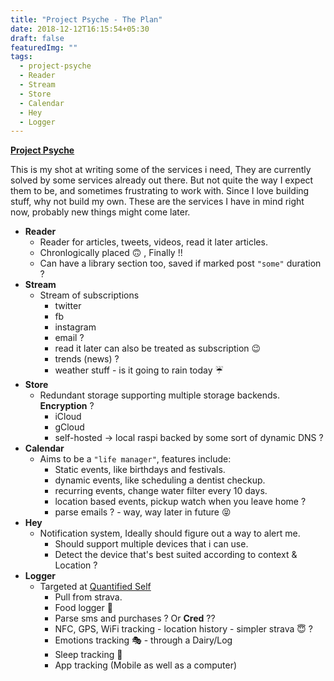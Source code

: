 ```yaml
---
title: "Project Psyche - The Plan"
date: 2018-12-12T16:15:54+05:30
draft: false
featuredImg: ""
tags: 
  - project-psyche
  - Reader
  - Stream
  - Store
  - Calendar
  - Hey
  - Logger
---
```


**[Project Psyche](https://project-psyche.org/)**

This is my shot at writing some of the services i need, They are currently solved by some services already out there. But not quite the way I expect them to be, and sometimes frustrating to work with. Since I love building stuff, why not build my own. These are the services I have in mind right now, probably new things might come later.

- **Reader**
  - Reader for articles, tweets, videos, read it later articles.
  - Chronlogically placed 🙃 , Finally !!
  - Can have a library section too, saved if marked post ```"some"``` duration ? 
- **Stream**
  - Stream of subscriptions 
      - twitter 
      - fb
      - instagram
      - email ?
      - read it later can also be treated as subscription 😉
      - trends (news) ?
      - weather stuff - is it going to rain today ☔️
- **Store**
  - Redundant storage supporting multiple storage backends. **Encryption** ?
      - iCloud
      - gCloud
      - self-hosted -> local raspi backed by some sort of dynamic DNS ?
- **Calendar**
  - Aims to be a ```"life manager"```, features include:
      - Static events, like birthdays and festivals.
      - dynamic events, like scheduling a dentist checkup.
      - recurring events, change water filter every 10 days.
      - location based events, pickup watch when you leave home ? 
      - parse emails ? - way, way later in future 😝
- **Hey**
  - Notification system, Ideally should figure out a way to alert me.
      - Should support multiple devices that i can use.
      - Detect the device that's best suited according to context & Location ?
- **Logger**
  - Targeted at [Quantified Self](http://quantifiedself.com/)
      - Pull from strava.
      - Food logger 🍱 
      - Parse sms and purchases ? Or **Cred** ??
      - NFC, GPS, WiFi tracking - location history - simpler strava 😇 ?
      - Emotions tracking 🎭 - through a Dairy/Log
      - Sleep tracking 🛌
      - App tracking (Mobile as well as a computer)
